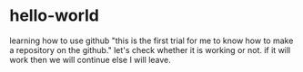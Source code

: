 # hello-world
learning how to use github
"this is the first trial for me to know how to make a repository on the github." 
let's check whether it is working or not.
if it will work then we will continue else I will leave.

